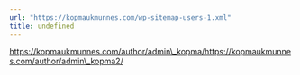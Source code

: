 ```yaml
---
url: "https://kopmaukmunnes.com/wp-sitemap-users-1.xml"
title: undefined
---
```


https://kopmaukmunnes.com/author/admin\_kopma/https://kopmaukmunnes.com/author/admin\_kopma2/